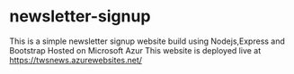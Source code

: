 # newsletter-signup
 This is a simple newsletter signup website build using Nodejs,Express and Bootstrap
 Hosted on Microsoft Azur
 This website is deployed live at https://twsnews.azurewebsites.net/
 
